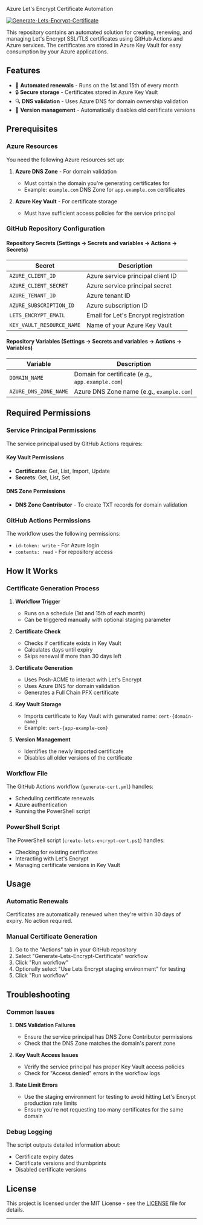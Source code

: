  Azure Let's Encrypt Certificate Automation

[![Generate-Lets-Encrypt-Certificate](https://github.com/AddEleven/lets-encrypt-automation/actions/workflows/cert-mgmt.yml/badge.svg)](https://github.com/AddEleven/lets-encrypt-automation/actions/workflows/cert-mgmt.yml)

This repository contains an automated solution for creating, renewing, and managing Let's Encrypt SSL/TLS certificates using GitHub Actions and Azure services. The certificates are stored in Azure Key Vault for easy consumption by your Azure applications.

## Features

- 🔄 **Automated renewals** - Runs on the 1st and 15th of every month
- 🔒 **Secure storage** - Certificates stored in Azure Key Vault
- 🔍 **DNS validation** - Uses Azure DNS for domain ownership validation
- 🔄 **Version management** - Automatically disables old certificate versions

## Prerequisites

### Azure Resources

You need the following Azure resources set up:

1. **Azure DNS Zone** - For domain validation
   - Must contain the domain you're generating certificates for
   - Example: `example.com` DNS Zone for `app.example.com` certificates

2. **Azure Key Vault** - For certificate storage
   - Must have sufficient access policies for the service principal

### GitHub Repository Configuration

#### Repository Secrets (Settings → Secrets and variables → Actions → Secrets)

| Secret | Description |
|--------|-------------|
| `AZURE_CLIENT_ID` | Azure service principal client ID |
| `AZURE_CLIENT_SECRET` | Azure service principal secret |
| `AZURE_TENANT_ID` | Azure tenant ID |
| `AZURE_SUBSCRIPTION_ID` | Azure subscription ID |
| `LETS_ENCRYPT_EMAIL` | Email for Let's Encrypt registration |
| `KEY_VAULT_RESOURCE_NAME` | Name of your Azure Key Vault |

#### Repository Variables (Settings → Secrets and variables → Actions → Variables)

| Variable | Description |
|----------|-------------|
| `DOMAIN_NAME` | Domain for certificate (e.g., `app.example.com`) |
| `AZURE_DNS_ZONE_NAME` | Azure DNS Zone name (e.g., `example.com`) |

## Required Permissions

### Service Principal Permissions

The service principal used by GitHub Actions requires:

#### Key Vault Permissions
- **Certificates**: Get, List, Import, Update
- **Secrets**: Get, List, Set

#### DNS Zone Permissions
- **DNS Zone Contributor** - To create TXT records for domain validation

### GitHub Actions Permissions

The workflow uses the following permissions:
- `id-token: write` - For Azure login
- `contents: read` - For repository access

## How It Works

### Certificate Generation Process

1. **Workflow Trigger**
   - Runs on a schedule (1st and 15th of each month)
   - Can be triggered manually with optional staging parameter

2. **Certificate Check**
   - Checks if certificate exists in Key Vault
   - Calculates days until expiry
   - Skips renewal if more than 30 days left

3. **Certificate Generation**
   - Uses Posh-ACME to interact with Let's Encrypt
   - Uses Azure DNS for domain validation
   - Generates a Full Chain PFX certificate

4. **Key Vault Storage**
   - Imports certificate to Key Vault with generated name: `cert-{domain-name}`
   - Example: `cert-{app-example-com}`

5. **Version Management**
   - Identifies the newly imported certificate
   - Disables all older versions of the certificate

### Workflow File

The GitHub Actions workflow (`generate-cert.yml`) handles:
- Scheduling certificate renewals
- Azure authentication
- Running the PowerShell script

### PowerShell Script

The PowerShell script (`create-lets-encrypt-cert.ps1`) handles:
- Checking for existing certificates
- Interacting with Let's Encrypt
- Managing certificate versions in Key Vault

## Usage

### Automatic Renewals

Certificates are automatically renewed when they're within 30 days of expiry. No action required.

### Manual Certificate Generation

1. Go to the "Actions" tab in your GitHub repository
2. Select "Generate-Lets-Encrypt-Certificate" workflow
3. Click "Run workflow"
4. Optionally select "Use Lets Encrypt staging environment" for testing
5. Click "Run workflow"

## Troubleshooting

### Common Issues

1. **DNS Validation Failures**
   - Ensure the service principal has DNS Zone Contributor permissions
   - Check that the DNS Zone matches the domain's parent zone

2. **Key Vault Access Issues**
   - Verify the service principal has proper Key Vault access policies
   - Check for "Access denied" errors in the workflow logs

3. **Rate Limit Errors**
   - Use the staging environment for testing to avoid hitting Let's Encrypt production rate limits
   - Ensure you're not requesting too many certificates for the same domain

### Debug Logging

The script outputs detailed information about:
- Certificate expiry dates
- Certificate versions and thumbprints
- Disabled certificate versions

## License

This project is licensed under the MIT License - see the [LICENSE](LICENSE) file for details.

---
